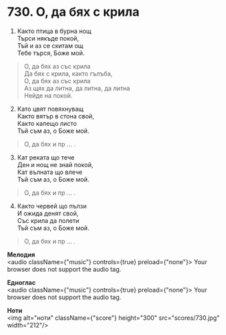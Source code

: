 # 730. О, да бях с крила  

1. Както птица в бурна нощ  
Търси някъде покой,  
Тъй и аз се скитам ощ  
Тебе търся, Боже мой.  

> О, да бях аз със крила  
> Да бях с крила, както гълъба,  
> О, да бях аз със крила  
> Аз щях да литна, да литна, да литна  
> Нейде на покой.  

2. Като цвят повяхнуващ  
Както вятър в стона свой,  
Както капещо листо  
Тъй съм аз, о Боже мой.  

> О, да бях и пр ... .  

3. Кат реката що тече  
Ден и нощ не знай покой,  
Кат вълната що влече  
Тъй съм аз, о Боже мой.  

> О, да бях и пр ... .  

4. Както червей що пълзи  
И ожида денят свой,  
Със крила да полети  
Тъй съм аз, о Боже мой.  

> О, да бях и пр ... .  

__Мелодия__  
<audio className={"music"} controls={true} preload={"none"}><source src="mp3/730.mp3" type="audio/mpeg"/>
Your browser does not support the audio tag.
</audio>  

__Едноглас__  
<audio className={"music"} controls={true} preload={"none"}><source src="transp/730.mp3" type="audio/mpeg"/>
Your browser does not support the audio tag.
</audio>  

__Ноти__  
<img alt="ноти" className={"score"} height="300" src="scores/730.jpg" width="212"/>
